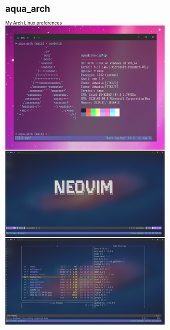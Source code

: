 # aqua_arch
My Arch Linux preferences 
![neofetch](screenshots/2024-06-12_23-11.png "neofetch")
![neovim](screenshots/2024-07-11_20-56.png "neovim")
![neovim file browser](screenshots/2024-07-11_20-57.png "neovim file browser")
 
